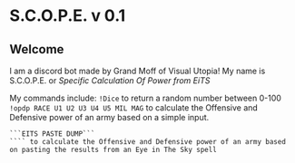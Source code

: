 # S.C.O.P.E. v 0.1

## Welcome

I am a discord bot made by Grand Moff of Visual Utopia!
My name is S.C.O.P.E. or _Specific Calculation Of Power from EiTS_

My commands include:
```!Dice``` to return a random number between 0-100
```!opdp RACE U1 U2 U3 U4 U5 MIL MAG``` to calculate the Offensive and Defensive power of an army based on a simple input.

````!eits MIL MAG 
```EITS PASTE DUMP```
```` to calculate the Offensive and Defensive power of an army based on pasting the results from an Eye in The Sky spell 
